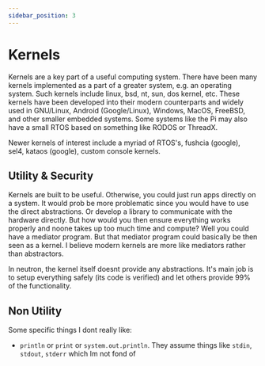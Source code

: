 ```yaml
---
sidebar_position: 3
---
```


# Kernels

Kernels are a key part of a useful computing system. There have been many kernels implemented as a part of a greater system, e.g. an operating system. Such kernels include linux, bsd, nt, sun, dos kernel, etc. These kernels have been developed into their modern counterparts and widely used in GNU/Linux, Android (Google/Linux), Windows, MacOS, FreeBSD, and other smaller embedded systems. Some systems like the Pi may also have a small RTOS based on something like RODOS or ThreadX.

Newer kernels of interest include a myriad of RTOS's, fushcia (google), sel4, kataos (google), custom console kernels.

## Utility & Security

Kernels are built to be useful. Otherwise, you could just run apps directly on a system. It would prob be more problematic since you would have to use the direct abstractions. Or develop a library to communicate with the hardware directly. But how would you then ensure everything works properly and noone takes up too much time and compute? Well you could have a mediator program. But that mediator program could basically be then seen as a kernel. I believe modern kernels are more like mediators rather than abstractors.

In neutron, the kernel itself doesnt provide any abstractions. It's main job is to setup everything safely (its code is verified) and let others provide 99% of the functionality.

## Non Utility

Some specific things I dont really like:

- `println` or `print` or `system.out.println`. They assume things like `stdin`, `stdout`, `stderr` which Im not fond of
